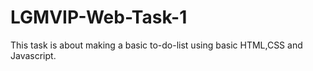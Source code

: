# LGMVIP-Web-Task-1
This task is about making a basic to-do-list using basic HTML,CSS and Javascript.

